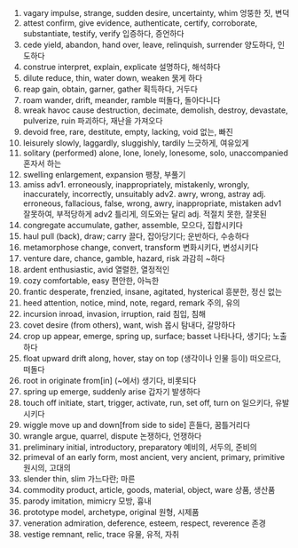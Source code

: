 

1. vagary impulse, strange, sudden desire, uncertainty, whim 엉뚱한 짓, 변덕
2. attest confirm, give evidence, authenticate, certify, corroborate, substantiate, testify, verify 입증하다, 증언하다
3. cede yield, abandon, hand over, leave, relinquish, surrender 양도하다, 인도하다
4. construe interpret, explain, explicate 설명하다, 해석하다
5. dilute reduce, thin, water down, weaken 묽게 하다
6. reap gain, obtain, garner, gather 획득하다, 거두다
7. roam wander, drift, meander, ramble 떠돌다, 돌아다니다
8. wreak havoc cause destruction, decimate, demolish, destroy, devastate, pulverize, ruin 파괴하다, 재난을 가져오다
9. devoid free, rare, destitute, empty, lacking, void 없는, 빠진
10. leisurely slowly, laggardly, sluggishly, tardily 느긋하게, 여유있게
11. solitary (performed) alone, lone, lonely, lonesome, solo, unaccompanied 혼자서 하는
12. swelling enlargement, expansion 팽창, 부풀기
13. amiss adv1. erroneously, inappropriately, mistakenly, wrongly, inaccurately, incorrectly, unsuitably
adv2. awry, wrong, astray adj. erroneous, fallacious, false, wrong, awry, inappropriate, mistaken adv1 잘못하여, 부적당하게 adv2 틀리게, 의도와는 달리 adj. 적절치 못한, 잘못된
14. congregate accumulate, gather, assemble, 모으다, 집합시키다
15. haul pull (back), draw; carry 끌다, 잡아당기다; 운반하다, 수송하다
16. metamorphose change, convert, transform 변화시키다, 변성시키다
17. venture dare, chance, gamble, hazard, risk 과감히 ~하다
18. ardent enthusiastic, avid 열렬한, 열정적인
19. cozy comfortable, easy 편안한, 아늑한
20. frantic desperate, frenzied, insane, agitated, hysterical 흥분한, 정신 없는
21. heed attention, notice, mind, note, regard, remark 주의, 유의
22. incursion inroad, invasion, irruption, raid 침입, 침해
23. covet desire (from others), want, wish 몹시 탐내다, 갈망하다
24. crop up appear, emerge, spring up, surface; basset 나타나다, 생기다; 노출하다
25. float upward drift along, hover, stay on top (생각이나 인물 등이) 떠오르다, 떠돌다
26. root in originate from[in] (~에서) 생기다, 비롯되다
27. spring up emerge, suddenly arise 갑자기 발생하다
28. touch off initiate, start, trigger, activate, run, set off, turn on 일으키다, 유발시키다
29. wiggle move up and down[from side to side] 흔들다, 꿈틀거리다
30. wrangle argue, quarrel, dispute 논쟁하다, 언쟁하다
31. preliminary initial, introductory, preparatory 예비의, 서두의, 준비의
32. primeval of an early form, most ancient, very ancient, primary, primitive 원시의, 고대의
33. slender thin, slim 가느다란; 마른
34. commodity product, article, goods, material, object, ware 상품, 생산품
35. parody imitation, mimicry 모방, 흉내
36. prototype model, archetype, original 원형, 시제품
37. veneration admiration, deference, esteem, respect, reverence 존경
38. vestige remnant, relic, trace 유물, 유적, 자취

